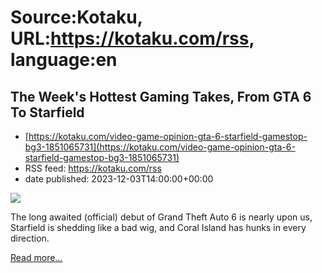 # Source:Kotaku, URL:https://kotaku.com/rss, language:en

## The Week's Hottest Gaming Takes, From GTA 6 To Starfield
 - [https://kotaku.com/video-game-opinion-gta-6-starfield-gamestop-bg3-1851065731](https://kotaku.com/video-game-opinion-gta-6-starfield-gamestop-bg3-1851065731)
 - RSS feed: https://kotaku.com/rss
 - date published: 2023-12-03T14:00:00+00:00

<img class="type:primaryImage" src="https://i.kinja-img.com/image/upload/c_fit,q_80,w_636/4bd8671789e42352c3cc98c6ac908b0c.jpg" /><p>The long awaited (official) debut of Grand Theft Auto 6 is nearly upon us, Starfield is shedding like a bad wig, and Coral Island has hunks in every direction.</p><p><a href="https://kotaku.com/video-game-opinion-gta-6-starfield-gamestop-bg3-1851065731">Read more...</a></p>

